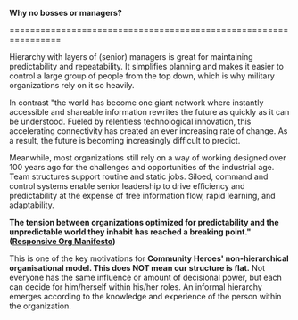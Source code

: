 **Why no bosses or managers?**[](#why-no-bosses-or-managers)

================================================================

Hierarchy with layers of (senior) managers is great for maintaining predictability and repeatability. It simplifies planning and makes it easier to control a large group of people from the top down, which is why military organizations rely on it so heavily.

In contrast "the world has become one giant network where instantly accessible and shareable information rewrites the future as quickly as it can be understood. Fueled by relentless technological innovation, this accelerating connectivity has created an ever increasing rate of change. As a result, the future is becoming increasingly difficult to predict.

Meanwhile, most organizations still rely on a way of working designed over 100 years ago for the challenges and opportunities of the industrial age. Team structures support routine and static jobs. Siloed, command and control systems enable senior leadership to drive efficiency and predictability at the expense of free information flow, rapid learning, and adaptability.

**The tension between organizations optimized for predictability and the unpredictable world they inhabit has reached a breaking point." (**[**Responsive Org Manifesto**](http://www.responsive.org/manifesto/)**)**

This is one of the key motivations for **Community Heroes' non-hierarchical organisational model. This does NOT mean our structure is flat.** Not everyone has the same influence or amount of decisional power, but each can decide for him/herself within his/her roles. An informal hierarchy emerges according to the knowledge and experience of the person within the organization.